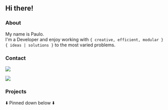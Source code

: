 ## Hi there!

### 

### About
My name is Paulo.  
I'm a Developer and enjoy working with `{ creative, efficient, modular }` `{ ideas | solutions }` to the most varied problems.

### Contact
[![](https://img.shields.io/badge/Linkedin--informational?style=flat&logo=linkedin&logoColor=white&color=2bbc8a)](https://www.linkedin.com/in/paulo-michael-schweigert-pereira)


[![](https://img.shields.io/badge/Email--informational?style=flat&logo=gmail&logoColor=white&color=2bbc8a)](mailto:paulo.michael+github@gmail.com)

### Projects
⬇️ Pinned down below ⬇️

